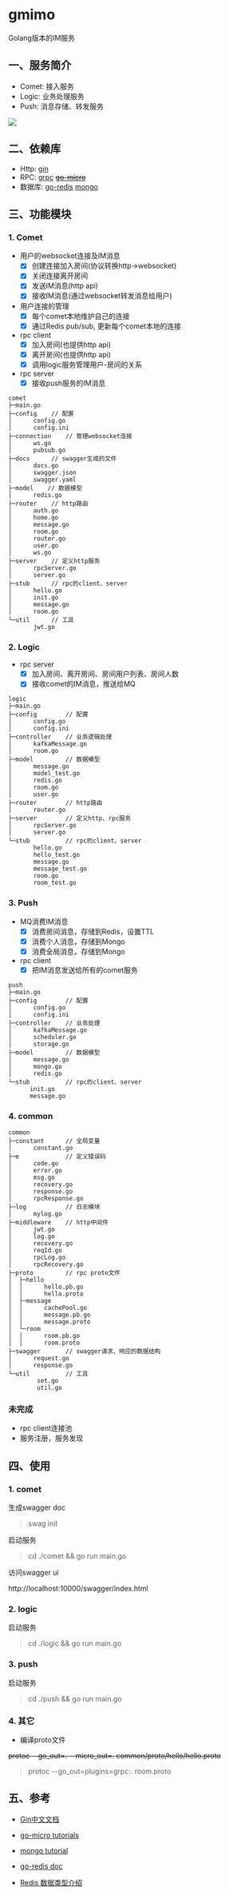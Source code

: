 # gmimo 

Golang版本的IM服务

## 一、服务简介
- Comet: 接入服务
- Logic: 业务处理服务
- Push: 消息存储、转发服务

![](./static/gmimo.png)

## 二、依赖库
- Http: [gin](https://github.com/gin-gonic/gin)
- RPC: [grpc](https://google.golang.org/grpc) [~~go-micro~~](https://github.com/micro/go-micro)
- 数据库: [go-redis](https://github.com/go-redis/redis) [mongo](https://go.mongodb.org/mongo-driver/mongo)


## 三、功能模块

### 1. Comet
- 用户的websocket连接及IM消息
    - [x] 创建连接加入房间(协议转换http->websocket)
    - [x] 关闭连接离开房间
    - [x] 发送IM消息(http api)
    - [x] 接收IM消息(通过websocket转发消息给用户)
- 用户连接的管理
    - [x] 每个comet本地维护自己的连接
    - [x] 通过Redis pub/sub, 更新每个comet本地的连接
- rpc client
    - [x] 加入房间(也提供http api)
    - [x] 离开房间(也提供http api)
    - [x] 调用logic服务管理用户-房间的关系
- rpc server
    - [x] 接收push服务的IM消息

```
comet
├─main.go
├─config    // 配置
│      config.go
│      config.ini
├─connection    // 管理websocket连接
│      ws.go
│      pubsub.go
├─docs      // swagger生成的文件
│      docs.go
│      swagger.json
│      swagger.yaml
├─model    // 数据模型
│      redis.go
├─router    // http路由
│      auth.go
│      home.go
│      message.go
│      room.go
│      router.go
│      user.go
│      ws.go
├─server    // 定义http服务
│      rpcServer.go
│      server.go
├─stub      // rpc的client、server
│      hello.go
│      init.go
│      message.go
│      room.go
└─util      // 工具
       jwt.go
```

### 2. Logic

- rpc server
    - [x] 加入房间、离开房间、房间用户列表、房间人数
    - [x] 接收comet的IM消息，推送给MQ

```
logic
├─main.go
├─config        // 配置
│      config.go
│      config.ini
├─controller    // 业务逻辑处理
│      kafkaMessage.go
│      room.go
├─model         // 数据模型
│      message.go
│      model_test.go
│      redis.go
│      room.go
│      user.go
├─router        // http路由
│      router.go
├─server        // 定义http、rpc服务
│      rpcServer.go
│      server.go
└─stub          // rpc的client、server
       hello.go
       hello_test.go
       message.go
       message_test.go
       room.go
       room_test.go
```

### 3. Push

- MQ消费IM消息
    - [x] 消费房间消息，存储到Redis，设置TTL
    - [x] 消费个人消息，存储到Mongo
    - [x] 消费全局消息，存储到Mongo
- rpc client
    - [x] 把IM消息发送给所有的comet服务
    
```
push
├─main.go
├─config        // 配置
│      config.go
│      config.ini
├─controller    // 业务处理
│      kafkaMessage.go
│      scheduler.go
│      storage.go
├─model         // 数据模型
│      message.go
│      mongo.go
│      redis.go
└─stub          // rpc的client、server
      init.go
      message.go
```

### 4. common
```
common
├─constant      // 全局变量
│      constant.go
├─e             // 定义错误码
│      code.go
│      error.go
│      msg.go
│      recovery.go
│      response.go
│      rpcResponse.go
├─log           // 日志模块
│      mylog.go
├─middleware    // http中间件
│      jwt.go
│      log.go
│      recovery.go
│      reqId.go
│      rpcLog.go
│      rpcRecovery.go
├─proto         // rpc proto文件
│  ├─hello
│  │      hello.pb.go
│  │      hello.proto
│  ├─message
│  │      cachePool.go
│  │      message.pb.go
│  │      message.proto
│  └─room
│  │      room.pb.go
│  │      room.proto
├─swagger       // swagger请求、响应的数据结构
│      request.go
│      response.go
└─util          // 工具
        set.go
        util.go
```

### 未完成
- rpc client连接池
- 服务注册，服务发现

## 四、使用

### 1. comet

生成swagger doc
> swag init

启动服务
> cd ./comet && go run main.go

访问swagger ui

http://localhost:10000/swagger/index.html

### 2. logic
启动服务
> cd ./logic && go run main.go

### 3. push
启动服务
> cd ./push && go run main.go

### 4. 其它

- 编译proto文件

~~protoc --go_out=. --micro_out=. common/proto/hello/hello.proto~~
> protoc --go_out=plugins=grpc:. room.proto

## 五、参考

- [Gin中文文档](https://www.kancloud.cn/shuangdeyu/gin_book/949411)

- [go-micro tutorials](https://github.com/micro-in-cn/tutorials)

- [mongo tutorial](https://www.mongodb.com/blog/post/mongodb-go-driver-tutorial)

- [go-redis doc](https://godoc.org/github.com/go-redis/redis)
- [Redis 数据类型介绍](http://www.redis.cn/topics/data-types-intro.html)
